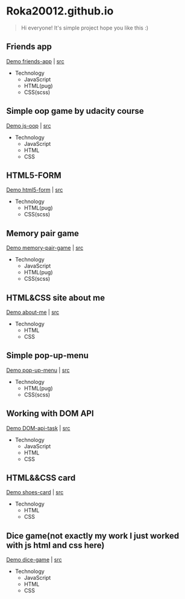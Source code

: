 # Roka20012.github.io
> Hi everyone! It's simple project hope you like this :)

## Friends app
[Demo friends-app](https://roka20012.github.io/friends-app/) | [src](https://roka20012.github.io/friends-app)
- Technology
    - JavaScript
    - HTML(pug)
    - CSS(scss)

## Simple oop game by udacity course
[Demo js-oop](https://roka20012.github.io/js-oop/) | [src](https://roka20012.github.io/js-oop)
- Technology
    - JavaScript
    - HTML
    - CSS

## HTML5-FORM
[Demo html5-form](https://roka20012.github.io/html5-form/) | [src](https://roka20012.github.io/html5-form)
- Technology
    - HTML(pug)
    - CSS(scss)

## Memory pair game
[Demo memory-pair-game](https://roka20012.github.io/memory-pair-game/) | [src](https://roka20012.github.io/memory-pair-game)
- Technology
    - JavaScript
    - HTML(pug)
    - CSS(scss)

## HTML&CSS site about me
[Demo about-me](https://roka20012.github.io/about-me/) | [src](https://roka20012.github.io/about-me)
- Technology
    - HTML
    - CSS

## Simple pop-up-menu 
[Demo pop-up-menu](https://roka20012.github.io/pop-up-menu/) | [src](https://roka20012.github.io/pop-up-menu)
- Technology
    - HTML(pug)
    - CSS(scss)

## Working with DOM API
[Demo DOM-api-task](https://roka20012.github.io/dom_practical_task/) | [src](https://roka20012.github.io/dom_practical_task) 
- Technology
    - JavaScript
    - HTML
    - CSS

## HTML&&CSS card
[Demo shoes-card](https://roka20012.github.io/shoes-card/) | [src](https://roka20012.github.io/shoes-card) 
- Technology
    - HTML
    - CSS

## Dice game(not exactly my work I just worked with js html and css here)
[Demo dice-game](https://roka20012.github.io/dice-game/) | [src](https://roka20012.github.io/dice-game)
- Technology
    - JavaScript
    - HTML
    - CSS
  
